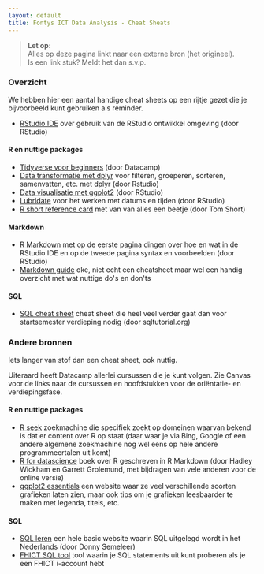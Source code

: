 ```yaml
---
layout: default
title: Fontys ICT Data Analysis - Cheat Sheats
---
```


> **Let op:**\
> Alles op deze pagina linkt naar een externe bron (het origineel).  
> Is een link stuk? Meldt het dan s.v.p.

### Overzicht

We hebben hier een aantal handige cheat sheets op een rijtje gezet die je bijvoorbeeld kunt gebruiken als reminder.

- [RStudio IDE](https://raw.githubusercontent.com/rstudio/cheatsheets/master/rstudio-ide.pdf) over gebruik van de RStudio ontwikkel omgeving (door RStudio)

#### R en nuttige packages

- [Tidyverse voor beginners](https://s3.amazonaws.com/assets.datacamp.com/blog_assets/Tidyverse+Cheat+Sheet.pdf) (door Datacamp)
- [Data transformatie met dplyr](https://raw.githubusercontent.com/rstudio/cheatsheets/master/data-transformation.pdf) voor filteren, groeperen, sorteren, samenvatten, etc. met dplyr (door Rstudio)
- [Data visualisatie met ggplot2](https://raw.githubusercontent.com/rstudio/cheatsheets/master/data-visualization-2.1.pdf) (door RStudio)
- [Lubridate](https://raw.githubusercontent.com/rstudio/cheatsheets/master/lubridate.pdf) voor het werken met datums en tijden (door RStudio)
- [R short reference card](https://cran.r-project.org/doc/contrib/Short-refcard.pdf) met van van alles een beetje (door Tom Short)

#### Markdown

- [R Markdown](https://raw.githubusercontent.com/rstudio/cheatsheets/master/rmarkdown-2.0.pdf) met op de eerste pagina dingen over hoe en wat in de RStudio IDE en op de tweede pagina syntax en voorbeelden (door RStudio)
- [Markdown guide](https://www.markdownguide.org/basic-syntax/) oke, niet echt een cheatsheet maar wel een handig overzicht met wat nuttige do's en don'ts

#### SQL

- [SQL cheat sheet](https://www.sqltutorial.org/wp-content/uploads/2016/04/SQL-cheat-sheet.pdf) cheat sheet die heel veel verder gaat dan voor startsemester verdieping nodig (door sqltutorial.org)

### Andere bronnen

Iets langer van stof dan een cheat sheet, ook nuttig.

Uiteraard heeft Datacamp allerlei cursussen die je kunt volgen. Zie Canvas voor de links naar de cursussen en hoofdstukken voor de oriëntatie- en verdiepingsfase.

#### R en nuttige packages

- [R seek](https://rseek.org/) zoekmachine die specifiek zoekt op domeinen waarvan bekend is dat er content over R op staat (daar waar je via Bing, Google of een andere algemene zoekmachine nog wel eens op hele andere programmeertalen uit komt)
- [R for datascience](https://r4ds.had.co.nz/) boek over R geschreven in R Markdown (door Hadley Wickham en Garrett Grolemund, met bijdragen van vele anderen voor de online versie)
- [ggplot2 essentials](http://www.sthda.com/english/wiki/ggplot2-essentials) een website waar ze veel verschillende soorten grafieken laten zien, maar ook tips om je grafieken leesbaarder te maken met legenda, titels, etc.

#### SQL

- [SQL leren](https://gkoetsier.nl/tut_mysql.html) een hele basic website waarin SQL uitgelegd wordt in het Nederlands (door Donny Semeleer)
- [FHICT SQL tool](https://www.fhict.nu/sqltool) tool waarin je SQL statements uit kunt proberen als je een FHICT i-account hebt
